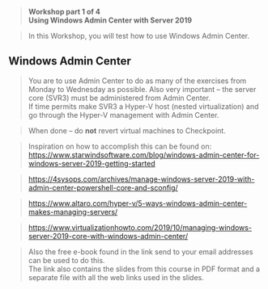 >   **Workshop part 1 of 4**  
>   **Using Windows Admin Center with Server 2019**

>   In this Workshop, you will test how to use Windows Admin Center.

Windows Admin Center
--------------------

>   You are to use Admin Center to do as many of the exercises from
>   Monday to Wednesday as possible. Also very important – the server core
>   (SVR3) must be administered from Admin Center.  
>   If time permits make SVR3 a Hyper-V host (nested virtualization) and go
>   through the Hyper-V management with Admin Center.

>   When done – do **not** revert virtual machines to Checkpoint.

>   Inspiration on how to accomplish this can be found on:  
>   <https://www.starwindsoftware.com/blog/windows-admin-center-for-windows-server-2019-getting-started>

>   <https://4sysops.com/archives/manage-windows-server-2019-with-admin-center-powershell-core-and-sconfig/>

>   <https://www.altaro.com/hyper-v/5-ways-windows-admin-center-makes-managing-servers/>

>   <https://www.virtualizationhowto.com/2019/10/managing-windows-server-2019-core-with-windows-admin-center/>


>   Also the free e-book found in the link send to your email addresses can be
>   used to do this.  
>   The link also contains the slides from this course in PDF format and a
>   separate file with all the web links used in the slides.
